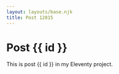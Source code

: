 ```yaml
---
layout: layouts/base.njk
title: Post 12815
---
```


# Post {{ id }}

This is post {{ id }} in my Eleventy project.
